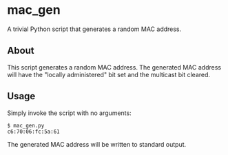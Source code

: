 mac_gen
=======

A trivial Python script that generates a random MAC address.

About
-----

This script generates a random MAC address.
The generated MAC address will have the "locally administered" bit set and the multicast bit cleared.

Usage
-----

Simply invoke the script with no arguments:

```
$ mac_gen.py
c6:70:06:fc:5a:61
```

The generated MAC address will be written to standard output.
